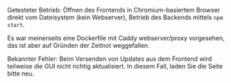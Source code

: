 Getesteter Betrieb:
 Öffnen des Frontends in Chromium-basiertem Browser direkt vom Dateisystem (kein Webserver),
 Betrieb des Backends mittels `npm start`.

Es war meinerseits eine Dockerfile mit Caddy webserver/proxy vorgesehen, das ist aber auf Gründen
der Zeitnot weggefallen.

Bekannter Fehler: Beim Versenden von Updates aus dem Frontend wird teilweise die GUI nicht richtig
                  aktualisiert. In diesem Fall, laden Sie die Seite bitte neu.
